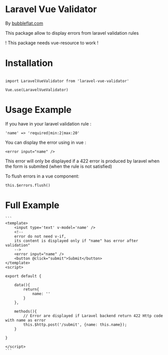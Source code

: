 # Laravel Vue Validator

By [bubbleflat.com](https://bubbleflat.com)

This package allow to display errors from laravel validation rules

! This package needs vue-resource to work !

# Installation

  ```npm install --save laravel-vue-validator

  import LaravelVueValidator from 'laravel-vue-validator'
  
  Vue.use(LaravelVueValidator)
  ```

# Usage Example

If you have in your laravel validation rule :

  `'name' => 'required|min:2|max:20'`

You can display the error using in vue :

  `<error input="name" />`

This error will only be displayed if a 422 error is produced by laravel when the form is submited (when the rule is not satisfied)
  
To flush errors in a vue component: 

  `this.$errors.flush()`

# Full Example

	```
	<template>
	    <input type='text' v-model='name' />
	    <!-- 
	    error do not need v-if,
	    its content is displayed only if "name" has error after validation"
	    -->
	   	<error input="name" />
    	<button @click="submit">Submit</button>
	</template>
	<script>

	export default {

		data(){
			return{
				name: ''
			}
		},

		methods(){
			// Error are displayed if Laravel backend return 422 Http code with name as error
			this.$http.post('/submit', {name: this.name});
		}

	}

	</script>
	```